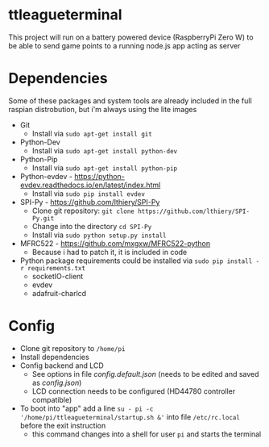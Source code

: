 # ttleagueterminal
This project will run on a battery powered device (RaspberryPi Zero W)
to be able to send game points to a running node.js app acting as server

# Dependencies
Some of these packages and system tools are already included in the full raspian distrobution, but i'm always using the lite images 
* Git
  * Install via ``sudo apt-get install git``
* Python-Dev
  * Install via ``sudo apt-get install python-dev``
* Python-Pip
  * Install via ``sudo apt-get install python-pip``
* Python-evdev - https://python-evdev.readthedocs.io/en/latest/index.html
  * Install via ``sudo pip install evdev``
* SPI-Py - https://github.com/lthiery/SPI-Py
  * Clone git repository: ``git clone https://github.com/lthiery/SPI-Py.git``
  * Change into the directory ``cd SPI-Py``
  * Install via ``sudo python setup.py install``
* MFRC522 - https://github.com/mxgxw/MFRC522-python
  * Because i had to patch it, it is included in code
* Python package requirements could be installed via ``sudo pip install -r requirements.txt``
  * socketIO-client
  * evdev
  * adafruit-charlcd

# Config 
* Clone git repository to ``/home/pi``
* Install dependencies
* Config backend and LCD
  * See options in file _config.default.json_ (needs to be edited and saved as _config.json_)
  * LCD connection needs to be configured (HD44780 controller compatible)
* To boot into "app" add a line ``su - pi -c '/home/pi/ttleagueterminal/startup.sh &'`` into file ``/etc/rc.local`` before the exit instruction
  * this command changes into a shell for user ```pi``` and starts the terminal
